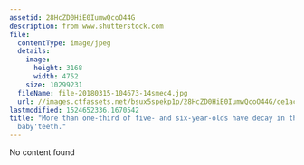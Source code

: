 ```yaml
---
assetid: 28HcZD0HiE0IumwQcoO44G
description: from www.shutterstock.com
file:
  contentType: image/jpeg
  details:
    image:
      height: 3168
      width: 4752
    size: 10299231
  fileName: file-20180315-104673-14smec4.jpg
  url: //images.ctfassets.net/bsux5spekp1p/28HcZD0HiE0IumwQcoO44G/ce1ac58f6d06ea5fb7b218c0a394bf99/file-20180315-104673-14smec4.jpg
lastmodified: 1524652336.1670542
title: "More than one-third of five- and six-year-olds have decay in their \u2018\
  baby'teeth."
---
```

No content found